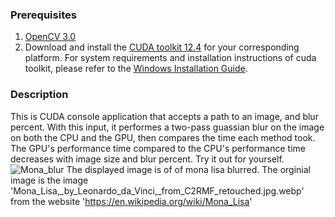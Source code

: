 ### Prerequisites
1) [OpenCV 3.0](https://opencv.org/)
2) Download and install the [CUDA toolkit 12.4](https://developer.nvidia.com/cuda-12-4-0-download-archive)
for your corresponding platform. For system requirements and installation instructions of cuda toolkit, please refer to the [Windows Installation Guide](http://docs.nvidia.com/cuda/cuda-installation-guide-microsoft-windows/index.html).

### Description
This is CUDA console application that accepts a path to an image, and blur percent. With this input, it performes a two-pass guassian blur on the image on both the CPU and the GPU, then compares the time each method took. The GPU's performance time compared to the CPU's performance time decreases with image size and blur percent. Try it out for yourself.
![Mona_blur](https://github.com/user-attachments/assets/505b7f68-006b-4e63-8fff-35a9f7b4964a)
The displayed image is of of mona lisa blurred. The orginial image is the image 'Mona_Lisa,_by_Leonardo_da_Vinci,_from_C2RMF_retouched.jpg.webp' from the website 'https://en.wikipedia.org/wiki/Mona_Lisa'
